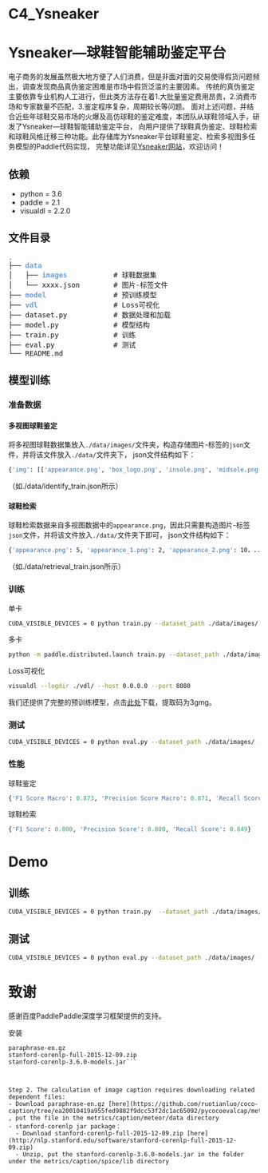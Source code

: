 # C4_Ysneaker
# Ysneaker—球鞋智能辅助鉴定平台

电子商务的发展虽然极大地方便了人们消费，但是非面对面的交易使得假货问题频出，调查发现商品真伪鉴定困难是市场中假货泛滥的主要因素。
传统的真伪鉴定主要依靠专业机构人工进行，但此类方法存在着1.大批量鉴定费用昂贵，2.消费市场和专家数量不匹配，3.鉴定程序复杂，周期较长等问题。
面对上述问题，并结合近些年球鞋交易市场的火爆及高仿球鞋的鉴定难度，本团队从球鞋领域入手，研发了Ysneaker—球鞋智能辅助鉴定平台，
向用户提供了球鞋真伪鉴定、球鞋检索和球鞋风格迁移三种功能。此存储库为Ysneaker平台球鞋鉴定、检索多视图多任务模型的Paddle代码实现，
完整功能详见[Ysneaker网站](www.ysneaker.com)，欢迎访问！

## 依赖

- python = 3.6
- paddle = 2.1
- visualdl = 2.2.0

## 文件目录
<pre>
<font color="#729FCF"><b>.</b></font>
├── <font color="#729FCF"><b>data</b></font> 
│   ├── <font color="#729FCF"><b>images</b></font>           # 球鞋数据集
│   └── xxxx.json        # 图片-标签文件
├── <font color="#729FCF"><b>model</b></font>                # 预训练模型
├── <font color="#729FCF"><b>vdl</b></font>                  # Loss可视化
├── dataset.py           # 数据处理和加载
├── model.py             # 模型结构
├── train.py             # 训练
├── eval.py              # 测试
└── README.md
</pre>

## 模型训练
### 准备数据
#### 多视图球鞋鉴定
将多视图球鞋数据集放入`./data/images/`文件夹，构造存储图片-标签的`json`文件，并将该文件放入`./data/`文件夹下，
json文件结构如下：
```bash
{'img': [['appearance.png', 'box_logo.png', 'insole.png', 'midsole.png', 'stamp.png', 'tag.png'], [...], [...], ...],'label': [1, 0, 1, ...]]}
```
（如./data/identify_train.json所示）

#### 球鞋检索
球鞋检索数据来自多视图数据中的`appearance.png`，因此只需要构造图片-标签`json`文件，并将该文件放入`./data/`文件夹下即可，
json文件结构如下：
```bash
{'appearance.png': 5, 'appearance_1.png': 2, 'appearance_2.png': 10，......}
```
（如./data/retrieval_train.json所示）

### 训练
单卡 
```bash
CUDA_VISIBLE_DEVICES = 0 python train.py --dataset_path ./data/images/ --identify_path_train ./data/xxxx.json --retrieval_path_train ./data/xxxx.json --identify_path_val ./data/xxxx.json --retrieval_path_val  ./data/xxxx.json --batch_size xx --epoch xx
```
多卡 
```bash
python -m paddle.distributed.launch train.py --dataset_path ./data/images/ --identify_path_train ./data/xxxx.json --retrieval_path_train ./data/xxxx.json --identify_path_val ./data/xxxx.json --retrieval_path_val  ./data/xxxx.json --batch_size xx --epoch xx
```
Loss可视化 
```bash
visualdl --logdir ./vdl/ --host 0.0.0.0 --port 8080
```
我们还提供了完整的预训练模型，点击[此处](https://pan.baidu.com/s/1mfKTbYRrjGDOIS2Wat9Vtw )下载，提取码为3gmg。

### 测试
```bash
CUDA_VISIBLE_DEVICES = 0 python eval.py --dataset_path ./data/images/ --identify_path_test ./data/xxxx.json --retrieval_path_test ./data/xxxx.json --batch_size xx
```

### 性能
球鞋鉴定
```python
{'F1 Score Macro': 0.873, 'Precision Score Macro': 0.871, 'Recall Score Macro': 0.874}
```
球鞋检索
```python
{'F1 Score': 0.800, 'Precision Score': 0.800, 'Recall Score': 0.849}
```

# Demo
## 训练
```bash
CUDA_VISIBLE_DEVICES = 0 python train.py  --dataset_path ./data/images/ --identify_path_train ./data/identify_train.json --retrieval_path_train ./data/retrieval_train.json  --identify_path_val ./data/identify_val.json --retrieval_path_val  ./data/retrieval_val.json --batch_size 1 --epoch 10
```

## 测试
```bash
CUDA_VISIBLE_DEVICES = 0 python eval.py --dataset_path ./data/images/ --identify_path_test ./data/identify_test.json --retrieval_path_test  ./data/retrieval_test.json --batch_size 1
```

# 致谢
感谢百度PaddlePaddle深度学习框架提供的支持。


安装
```apt install openjdk-8-jdk
paraphrase-en.gz
stanford-corenlp-full-2015-12-09.zip
stanford-corenlp-3.6.0-models.jar```



Step 2. The calculation of image caption requires downloading related dependent files:
- Download paraphrase-en.gz [here](https://github.com/ruotianluo/coco-caption/tree/ea20010419a955fed9882f9dcc53f2dc1ac65092/pycocoevalcap/meteor/data) , put the file in the metrics/caption/meteor/data directory
- stanford-corenlp jar package：
  - Download stanford-corenlp-full-2015-12-09.zip [here](http://nlp.stanford.edu/software/stanford-corenlp-full-2015-12-09.zip)
  - Unzip, put the stanford-corenlp-3.6.0-models.jar in the folder under the metrics/caption/spice/lib directory
